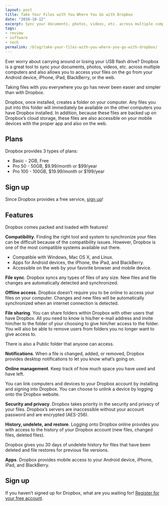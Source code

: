 ```yaml
---
layout: post
title: Take Your Files with You Where You Go with Dropbox
date: "2010-10-12"
excerpt: Sync your documents, photos, videos, etc. across multiple computers and also access your files on the go from your Android device, iPhone, iPad, BlackBerry, or the web with Dropbox.
tags:
- review
- software
- tech
permalink: /blog/take-your-files-with-you-where-you-go-with-dropbox/
---
```


Ever worry about carrying around or losing your USB flash drive? Dropbox is a great tool to sync your documents, photos, videos, etc. across multiple computers and also allows you to access your files on the go from your Android device, iPhone, iPad, BlackBerry, or the web.

Taking files with you everywhere you go has never been easier and simpler than with Dropbox.

Dropbox, once installed, creates a folder on your computer. Any files you put into this folder will immediately be available on the other computers you have Dropbox installed. In addition, because these files are backed up on Dropbox’s cloud storage, these files are also accessible on your mobile devices with the proper app and also on the web.

## Plans

Dropbox provides 3 types of plans:

* Basic - 2GB, Free
* Pro 50 - 50GB, $9.99/month or $99/year
* Pro 100 - 100GB, $19.99/month or $199/year

## Sign up

Since Dropbox provides a free service, [sign up](http://www.dropbox.com/referrals/NTExODQ4Nzg5)!

## Features

Dropbox comes packed and loaded with features!

**Compatibility**. Finding the right tool and system to synchronize your files can be difficult because of the compatibility issues. However, Dropbox is one of the most compatible systems available out there.

* Compatible with Windows, Mac OS X, and Linux.
* Apps for Android devices, the iPhone, the iPad, and BlackBerry.
* Accessible on the web by your favorite browser and mobile device.

**File sync**. Dropbox syncs any types of files of any size. New files and file changes are automatically detected and synchronized.

**Offline access**. Dropbox doesn’t require you to be online to access your files on your computer. Changes and new files will be automatically synchronized when an internet connection is detected.

**File sharing**. You can share folders within Dropbox with other users that have Dropbox. All you need to know is his/her e-mail address and invite him/her to the folder of your choosing to give him/her access to the folder. You will also be able to remove users from folders you no longer want to give access to.

There is also a Public folder that anyone can access.

**Notifications**. When a file is changed, added, or removed, Dropbox provides desktop notifications to let you  know what’s going on.

**Online management**. Keep track of how much space you have used and have left.

You can link computers and devices to your Dropbox account by installing and signing into Dropbox. You can choose to unlink a device by logging onto the Dropbox website.

**Security and privacy**. Dropbox takes priority in the security and privacy of your files. Dropbox’s servers are inaccessible without your account password and are encrypted (AES-256).

**History, undelete, and restore**. Logging onto Dropbox online provides you with access to the history of your Dropbox account (new files, changed files, deleted files).

Dropbox gives you 30 days of undelete history for files that have been deleted and file restores for previous file versions.

**Apps**. Dropbox provides mobile access to your Android device, iPhone, iPad, and BlackBerry.

## Sign up

If you haven’t signed up for Dropbox, what are you waiting for! [Register for your free account](http://www.dropbox.com/referrals/NTExODQ4Nzg5).
